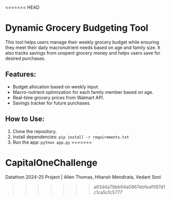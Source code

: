 <<<<<<< HEAD
# Dynamic Grocery Budgeting Tool

This tool helps users manage their weekly grocery budget while ensuring they meet their daily macronutrient needs based on age and family size. It also tracks savings from unspent grocery money and helps users save for desired purchases.

## Features:
- Budget allocation based on weekly input.
- Macro-nutrient optimization for each family member based on age.
- Real-time grocery prices from Walmart API.
- Savings tracker for future purchases.

## How to Use:
1. Clone the repository.
2. Install dependencies: `pip install -r requirements.txt`
3. Run the app: `python app.py`
=======
# CapitalOneChallenge
Datathon 2024-25 Project | Allen Thomas, Hitansh Mendirata, Vedant Soni
>>>>>>> a63d4a78bb94a0867ebfeaf087d1c1ca5cfc5777
